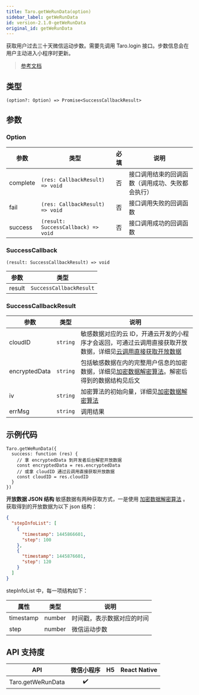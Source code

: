 ```yaml
---
title: Taro.getWeRunData(option)
sidebar_label: getWeRunData
id: version-2.1.0-getWeRunData
original_id: getWeRunData
---
```


获取用户过去三十天微信运动步数。需要先调用 Taro.login 接口。步数信息会在用户主动进入小程序时更新。

> [参考文档](https://developers.weixin.qq.com/miniprogram/dev/api/open-api/werun/wx.getWeRunData.html)

## 类型

```tsx
(option?: Option) => Promise<SuccessCallbackResult>
```

## 参数

### Option

<table>
  <thead>
    <tr>
      <th>参数</th>
      <th>类型</th>
      <th style="text-align:center">必填</th>
      <th>说明</th>
    </tr>
  </thead>
  <tbody>
    <tr>
      <td>complete</td>
      <td><code>(res: CallbackResult) =&gt; void</code></td>
      <td style="text-align:center">否</td>
      <td>接口调用结束的回调函数（调用成功、失败都会执行）</td>
    </tr>
    <tr>
      <td>fail</td>
      <td><code>(res: CallbackResult) =&gt; void</code></td>
      <td style="text-align:center">否</td>
      <td>接口调用失败的回调函数</td>
    </tr>
    <tr>
      <td>success</td>
      <td><code>(result: SuccessCallback) =&gt; void</code></td>
      <td style="text-align:center">否</td>
      <td>接口调用成功的回调函数</td>
    </tr>
  </tbody>
</table>

### SuccessCallback

```tsx
(result: SuccessCallbackResult) => void
```

<table>
  <thead>
    <tr>
      <th>参数</th>
      <th>类型</th>
    </tr>
  </thead>
  <tbody>
    <tr>
      <td>result</td>
      <td><code>SuccessCallbackResult</code></td>
    </tr>
  </tbody>
</table>

### SuccessCallbackResult

<table>
  <thead>
    <tr>
      <th>参数</th>
      <th>类型</th>
      <th>说明</th>
    </tr>
  </thead>
  <tbody>
    <tr>
      <td>cloudID</td>
      <td><code>string</code></td>
      <td>敏感数据对应的云 ID，开通云开发的小程序才会返回，可通过云调用直接获取开放数据，详细见<a href="https://developers.weixin.qq.com/miniprogram/dev/framework/open-ability/signature.html#method-cloud">云调用直接获取开放数据</a></td>
    </tr>
    <tr>
      <td>encryptedData</td>
      <td><code>string</code></td>
      <td>包括敏感数据在内的完整用户信息的加密数据，详细见<a href="https://developers.weixin.qq.com/miniprogram/dev/framework/open-ability/signature.html">加密数据解密算法</a>。解密后得到的数据结构见后文</td>
    </tr>
    <tr>
      <td>iv</td>
      <td><code>string</code></td>
      <td>加密算法的初始向量，详细见<a href="https://developers.weixin.qq.com/miniprogram/dev/framework/open-ability/signature.html">加密数据解密算法</a></td>
    </tr>
    <tr>
      <td>errMsg</td>
      <td><code>string</code></td>
      <td>调用结果</td>
    </tr>
  </tbody>
</table>

## 示例代码

```tsx
Taro.getWeRunData({
  success: function (res) {
    // 拿 encryptedData 到开发者后台解密开放数据
    const encryptedData = res.encryptedData
    // 或拿 cloudID 通过云调用直接获取开放数据
    const cloudID = res.cloudID
  }
})
```

**开放数据 JSON 结构**
敏感数据有两种获取方式，一是使用 [加密数据解密算法]((open-ability/signature#加密数据解密算法)) 。
获取得到的开放数据为以下 json 结构：

```json
{
  "stepInfoList": [
    {
      "timestamp": 1445866601,
      "step": 100
    },
    {
      "timestamp": 1445876601,
      "step": 120
    }
  ]
}
```

stepInfoList 中，每一项结构如下：

| 属性 | 类型 | 说明 |
| --- | ---- | --- |
| timestamp | number | 时间戳，表示数据对应的时间 |
| step | number | 微信运动步数 |

## API 支持度

| API | 微信小程序 | H5 | React Native |
| :---: | :---: | :---: | :---: |
| Taro.getWeRunData | ✔️ |  |  |
